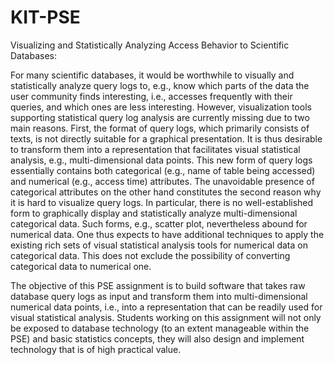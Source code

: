KIT-PSE
=======
Visualizing and Statistically Analyzing Access Behavior to Scientific Databases:

For many scientific databases, it would be worthwhile to visually and statistically analyze query logs to, e.g., know which parts of the data the user community finds interesting, i.e., accesses frequently with their queries, and which ones are less interesting. However, visualization tools supporting statistical query log analysis are currently missing due to two main reasons. First, the format of query logs, which primarily consists of texts, is not directly suitable for a graphical presentation. It is thus desirable to transform them into a representation that facilitates visual statistical analysis, e.g., multi-dimensional data points. This new form of query logs essentially contains both categorical (e.g., name of table being accessed) and numerical (e.g., access time) attributes. The unavoidable presence of categorical attributes on the other hand constitutes the second reason why it is hard to visualize query logs. In particular, there is no well-established form to graphically display and statistically analyze multi-dimensional categorical data. Such forms, e.g., scatter plot, nevertheless abound for numerical data. One thus expects to have additional techniques to apply the existing rich sets of visual statistical analysis tools for numerical data on categorical data. This does not exclude the possibility of converting categorical data to numerical one.

The objective of this PSE assignment is to build software that takes raw database query logs as input and transform them into multi-dimensional numerical data points, i.e., into a representation that can be readily used for visual statistical analysis. Students working on this assignment will not only be exposed to database technology (to an extent manageable within the PSE) and basic statistics concepts, they will also design and implement technology that is of high practical value.